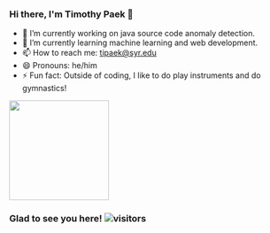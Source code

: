 ### Hi there, I'm Timothy Paek 👋 

- 🔭 I’m currently working on java source code anomaly detection.
- 🌱 I’m currently learning machine learning and web development.
- 📫 How to reach me: tipaek@syr.edu
- 😄 Pronouns: he/him
- ⚡ Fun fact: Outside of coding, I like to do play instruments and do gymnastics!


<img height="180em" src="https://github-readme-stats.vercel.app/api?username=tipaek&show_icons=true&hide_border=true&&count_private=true&include_all_commits=true" />

### Glad to see you here! ![visitors](https://visitor-badge.glitch.me/badge?page_id=${tipaek}.${tipaek})
